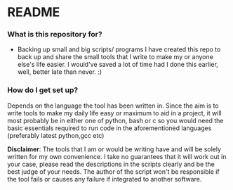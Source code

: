# README #


### What is this repository for? ###

* Backing up small and big scripts/ programs
I have created this repo to back up and share the small tools that I write to make my or anyone else's life easier. I would've saved a lot of time had I done this earlier, well, better late than never. :) 


### How do I get set up? ###

Depends on the language the tool has been written in. Since the aim is to write tools to make my daily life easy or maximum to aid in a project, it will most probably be in either one of python, bash or c so you would need the basic essentials required to run code in the aforementioned languages (preferably latest python,gcc etc)

__Disclaimer__: The tools that I am or would be writing have and will be solely written for my own convenience. I take no guarantees that it will work out in your case, please read the descriptions in the scripts clearly and be the best judge of your needs. The author of the script won't be responsible if the tool fails or causes any failure if integrated to another software.
